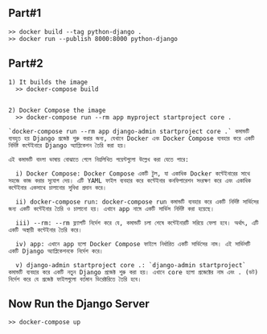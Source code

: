 ## Part#1
    >> docker build --tag python-django .
    >> docker run --publish 8000:8000 python-django



## Part#2
    1) It builds the image
      >> docker-compose build


    2) Docker Compose the image
      >> docker-compose run --rm app myproject startproject core .

    `docker-compose run --rm app django-admin startproject core .` কমান্ডটি ব্যবহৃত হয় Django প্রজেক্ট শুরু করার জন্য, যেখানে Docker এবং Docker Compose ব্যবহার করে একটি নির্দিষ্ট কন্টেইনারে Django অ্যাপ্লিকেশন তৈরি করা হয়।

    এই কমান্ডটি বাংলা ভাষায় বোঝাতে গেলে নিম্নলিখিত পয়েন্টগুলো উল্লেখ করা যেতে পারে:

      i) Docker Compose: Docker Compose একটি টুল, যা একাধিক Docker কন্টেইনারের সাথে সহজে কাজ করার সুযোগ দেয়। এটি YAML ফাইল ব্যবহার করে কন্টেইনার কনফিগারেশন সংরক্ষণ করে এবং একাধিক কন্টেইনার একসাথে চালানোর সুবিধা প্রদান করে।

      ii) docker-compose run: docker-compose run কমান্ডটি ব্যবহার করে একটি নির্দিষ্ট সার্ভিসের জন্য একটি কন্টেইনার তৈরি ও চালানো হয়। এখানে app নামে একটি সার্ভিস নির্দিষ্ট করা হয়েছে।

      iii) --rm: --rm ফ্ল্যাগটি নির্দেশ করে যে, কমান্ডটি চলা শেষে কন্টেইনারটি সরিয়ে ফেলা হবে। অর্থাৎ, এটি একটি অস্থায়ী কন্টেইনার তৈরি করে।

      iv) app: এখানে app হলো Docker Compose ফাইলে নির্ধারিত একটি সার্ভিসের নাম। এই সার্ভিসটি একটি Django অ্যাপ্লিকেশনকে নির্দেশ করে।

      v) django-admin startproject core .: `django-admin startproject` কমান্ডটি ব্যবহার করে একটি নতুন Django প্রজেক্ট শুরু করা হয়। এখানে core হলো প্রজেক্টের নাম এবং . (ডট) নির্দেশ করে যে প্রজেক্ট ফাইলগুলো বর্তমান ডিরেক্টরিতে তৈরি হবে।


## Now Run the Django Server
    >> docker-compose up
